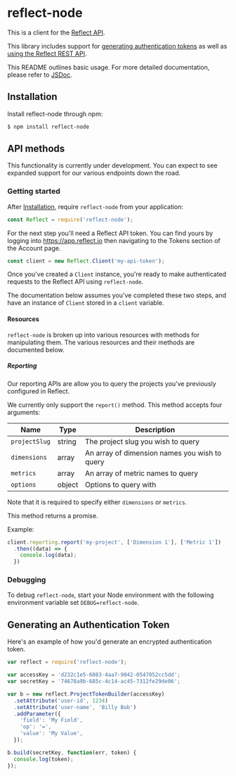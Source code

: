 # reflect-node

This is a client for the [Reflect API](https://reflect.io/docs/reference/rest-api).

This library includes support for [generating authentication tokens](#Generating-an-Authentication-Token)
as well as [using the Reflect REST API](#API-methods).

This README outlines basic usage. For more detailed documentation, please
refer to [JSDoc](https://reflect.github.io/reflect-node/jsdoc).

## Installation

Install reflect-node through npm:

```bash
$ npm install reflect-node
```

## API methods

This functionality is currently under development. You can expect to see
expanded support for our various endpoints down the road.

### Getting started

After [Installation](#Installation), require `reflect-node` from your
application:

```javascript
const Reflect = require('reflect-node');
```

For the next step you'll need a Reflect API token. You can find yours by logging
into https://app.reflect.io then navigating to the Tokens section of the Account
page.

```javascript
const client = new Reflect.Client('my-api-token');
```

Once you've created a `Client` instance, you're ready to make authenticated
requests to the Reflect API using `reflect-node`.

The documentation below assumes you've completed these two steps, and have an
instance of `Client` stored in a `client` variable.

#### Resources

`reflect-node` is broken up into various resources with methods for manipulating
them. The various resources and their methods are documented below.

##### Reporting

Our reporting APIs are allow you to query the projects you've previously
configured in Reflect.

We currently only support the `report()` method. This method accepts four
arguments:

Name | Type | Description
-----|------|--------------
`projectSlug` | string | The project slug you wish to query
`dimensions` | array | An array of dimension names you wish to query
`metrics` | array | An array of metric names to query
`options` | object | Options to query with

Note that it is required to specify either `dimensions` or `metrics`.

This method returns a promise.

Example:

```javascript
client.reporting.report('my-project', ['Dimension 1'], ['Metric 1'])
  .then((data) => {
    console.log(data);
  })
```

### Debugging

To debug `reflect-node`, start your Node environment with the following
environment variable set `DEBUG=reflect-node`.

## Generating an Authentication Token

Here's an example of how you'd generate an encrypted authentication token.

```javascript
var reflect = require('reflect-node');

var accessKey = 'd232c1e5-6083-4aa7-9042-0547052cc5dd';
var secretKey = '74678a9b-685c-4c14-ac45-7312fe29de06';

var b = new reflect.ProjectTokenBuilder(accessKey)
  .setAttribute('user-id', 1234)
  .setAttribute('user-name', 'Billy Bob')
  .addParameter({
    'field': 'My Field',
    'op': '=',
    'value': 'My Value',
  });

b.build(secretKey, function(err, token) {
  console.log(token);
});
```

